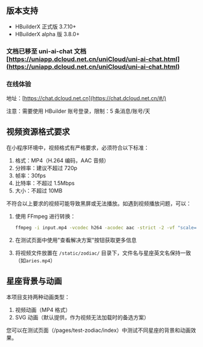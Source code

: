 ## 版本支持

- HBuilderX 正式版 3.7.10+
- HBuilderX alpha 版 3.8.0+

### 文档已移至 uni-ai-chat 文档[https://uniapp.dcloud.net.cn/uniCloud/uni-ai-chat.html](https://uniapp.dcloud.net.cn/uniCloud/uni-ai-chat.html)

### 在线体验

地址：[https://chat.dcloud.net.cn](https://chat.dcloud.net.cn/#/)

注意：需要使用 HBuilder 账号登录，限制：5 条消息/账号/天

## 视频资源格式要求

在小程序环境中，视频格式有严格要求，必须符合以下标准：

1. 格式：MP4（H.264 编码，AAC 音频）
2. 分辨率：建议不超过 720p
3. 帧率：30fps
4. 比特率：不超过 1.5Mbps
5. 大小：不超过 10MB

不符合以上要求的视频可能导致黑屏或无法播放。如遇到视频播放问题，可以：

1. 使用 FFmpeg 进行转换：

   ```bash
   ffmpeg -i input.mp4 -vcodec h264 -acodec aac -strict -2 -vf "scale=-2:720" -b:v 1.5M -r 30 output.mp4
   ```

2. 在测试页面中使用"查看解决方案"按钮获取更多信息

3. 将视频文件放置在 `/static/zodiac/` 目录下，文件名与星座英文名保持一致（如`aries.mp4`）

## 星座背景与动画

本项目支持两种动画类型：

1. 视频动画（MP4 格式）
2. SVG 动画（默认提供，作为视频无法加载时的备选方案）

您可以在测试页面（/pages/test-zodiac/index）中测试不同星座的背景和动画效果。
